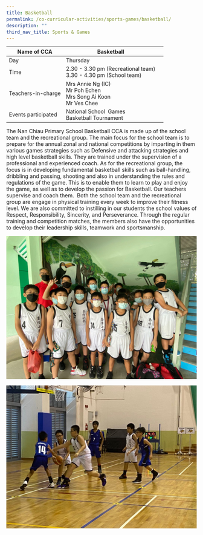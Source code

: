 ```yaml
---
title: Basketball
permalink: /co-curricular-activities/sports-games/basketball/
description: ""
third_nav_title: Sports & Games
---
```

|Name of CCA|Basketball|  |
| -------- | ------- | --------------- |
|Day | Thursday | 
| Time |2.30 - 3.30 pm (Recreational team)<br/> 3.30 - 4.30 pm (School team) 
|Teachers-in-charge | Mrs Annie Ng (IC)<br/>Mr Poh Echen<br/> Mrs Song Ai Koon <br/>Mr Ves Chee
|Events participated    |National School  Games<br/>Basketball Tournament

<p style="box-sizing: inherit; font-size: 1em;">The Nan Chiau Primary School Basketball CCA is made up of the school team and the recreational group. The main focus for the school team is to prepare for the annual zonal and national competitions by imparting in them various games strategies such as Defensive and attacking strategies and high level basketball skills. They are trained under the supervision of a professional and experienced coach. As for the recreational group, the focus is in developing fundamental basketball skills such as ball-handling, dribbling and passing, shooting and also in understanding the rules and regulations of the game. This is to enable them to learn to play and enjoy the game, as well as to develop the passion for Basketball. Our teachers supervise and coach them.&nbsp; Both the school team and the recreational group are engage in physical training every week to improve their fitness level. We are also committed to instilling in our students the school values of Respect, Responsibility, Sincerity, and Perseverance. Through the regular training and competition matches, the members also have the opportunities to develop their leadership skills, teamwork and sportsmanship.</p>

![](/images/CoCurricularActivities/Basketball/PHOTO-2022-07-29-14-12-07%20(2).jpg)

![](/images/CoCurricularActivities/Basketball/PHOTO-2022-07-29-15-20-47%20(4).jpg)